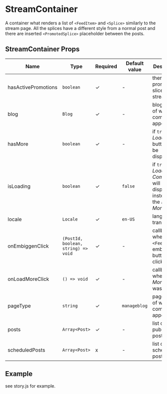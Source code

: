 # StreamContainer
 
A container what renders a list of `<FeedItem>` and `<Splice>` similarly to the stream page. All the splices have a different style from a normal post and there are inserted `<PromotedSplice>` placeholder between the posts.

<!-- STORY -->

## StreamContainer Props
| Name | Type | Required | Default value | Description
|------|------|----------|---------------|------------
|hasActivePromotions | `boolean` | ✓ | - | there will be promoted slices in the stream
|blog | `Blog` | ✓ | - | blog object of where the component appears
|hasMore | `boolean` | ✓ | - | if `true` the *Load More* button will be displayed
|isLoading | `boolean` | ✓ | `false` | if `true` the *Loading Component* will be displayed instead of the *Load More* button
|locale | `Locale` | ✓ | `en-US` | language for translations
|onEmbiggenClick | `(PostId, boolean, string) => void` | ✓ | - | callback when the `<FeedItem>`'s embiggen button was clicked
|onLoadMoreClick | `() => void` | ✓ | - | callback when *Load More* button was clicked
|pageType | `string` | ✓ | `manageblog` | page type of where the component appears
|posts | `Array<Post>` | ✓ | - | list of published posts
|scheduledPosts | `Array<Post>` | x | - | list of scheduled posts

## Example
 see story.js for example.